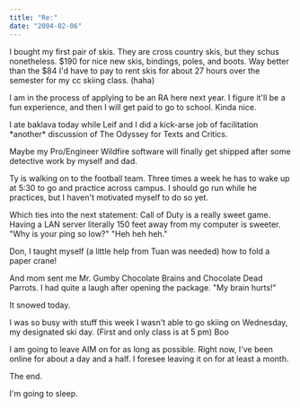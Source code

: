 ```yaml
---
title: "Re:"
date: "2004-02-06"
---
```


I bought my first pair of skis. They are cross country skis, but they schus nonetheless. $190 for nice new skis, bindings, poles, and boots. Way better than the $84 I'd have to pay to rent skis for about 27 hours over the semester for my cc skiing class. (haha)

I am in the process of applying to be an RA here next year. I figure it'll be a fun experience, and then I will get paid to go to school. Kinda nice.

I ate baklava today while Leif and I did a kick-arse job of facilitation \*another\* discussion of The Odyssey for Texts and Critics.

Maybe my Pro/Engineer Wildfire software will finally get shipped after some detective work by myself and dad.

Ty is walking on to the football team. Three times a week he has to wake up at 5:30 to go and practice across campus. I should go run while he practices, but I haven't motivated myself to do so yet.

Which ties into the next statement: Call of Duty is a really sweet game. Having a LAN server literally 150 feet away from my computer is sweeter. "Why is your ping so low?" "Heh heh heh."

Don, I taught myself (a little help from Tuan was needed) how to fold a paper crane!

And mom sent me Mr. Gumby Chocolate Brains and Chocolate Dead Parrots. I had quite a laugh after opening the package. "My brain hurts!"

It snowed today.

I was so busy with stuff this week I wasn't able to go skiing on Wednesday, my designated ski day. (First and only class is at 5 pm) Boo

I am going to leave AIM on for as long as possible. Right now, I've been online for about a day and a half. I foresee leaving it on for at least a month.

The end.

I'm going to sleep.
